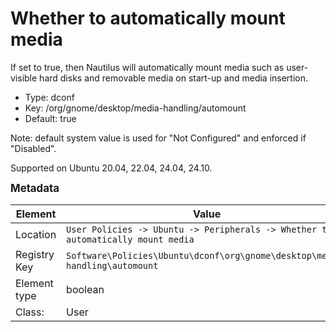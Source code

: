 # Whether to automatically mount media

If set to true, then Nautilus will automatically mount media such as user-visible hard disks and removable media on start-up and media insertion.

- Type: dconf
- Key: /org/gnome/desktop/media-handling/automount
- Default: true

Note: default system value is used for "Not Configured" and enforced if "Disabled".

Supported on Ubuntu 20.04, 22.04, 24.04, 24.10.



<span style="font-size: larger;">**Metadata**</span>

| Element      | Value                          |
| ---          | ---                            |
| Location     | <code>User Policies -> Ubuntu -> Peripherals -> Whether to automatically mount media</code>     |
| Registry Key | <code>Software\Policies\Ubuntu\dconf\org\gnome\desktop\media-handling\automount</code>          |
| Element type | boolean               |
| Class:       | User                     |
